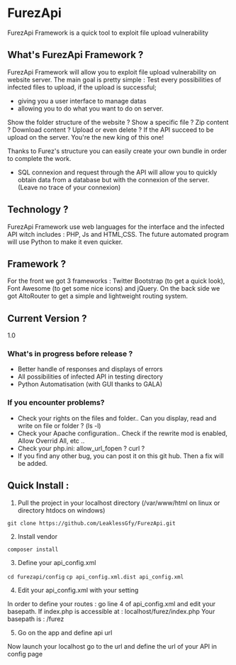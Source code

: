 # FurezApi
FurezApi Framework is a quick tool to exploit file upload vulnerability

## What's FurezApi Framework ?
FurezApi Framework will allow you to exploit file upload vulnerability on website server. The main goal is pretty simple : Test every possibilities of infected files to upload, if the upload is successful; 
- giving you a user interface to manage datas
-	allowing you to do what you want to do on server.

Show the folder structure of the website ? Show a specific file ? Zip content ? Download content ? Upload or even delete ? If the API succeed to be upload on the server. You're the new king of this one!

Thanks to Furez's structure you can easily create your own bundle in order to complete the work.

+ SQL connexion and request through the API will allow you to quickly obtain data from a database but with the connexion of the server. (Leave no trace of your connexion)

## Technology ?
FurezApi Framework use web languages for the interface and the infected API witch includes : PHP, Js and HTML,CSS.
The future automated program will use Python to make it even quicker.

## Framework ?
For the front we got 3 frameworks : Twitter Bootstrap (to get a quick look), Font Awesome (to get some nice icons) and jQuery.
On the back side we got AltoRouter to get a simple and lightweight routing system.

## Current Version ?
1.0

### What's in progress before release ?
- Better handle of responses and displays of errors
- All possibilities of infected API in testing directory
- Python Automatisation (with GUI thanks to GALA)

### If you encounter problems?
- Check your rights on the files and folder.. Can you display, read and write on file or folder ? (ls -l)
- Check your Apache configuration.. Check if the rewrite mod is enabled, Allow Overrid All, etc ..
- Check your php.ini: allow_url_fopen ? curl ? 
- If you find any other bug, you can post it on this git hub. Then a fix will be added.

## Quick Install :
1. Pull the project in your localhost directory (/var/www/html on linux or directory htdocs on windows)

`git clone https://github.com/LeaklessGfy/FurezApi.git`

2. Install vendor

`composer install`

3. Define your api_config.xml

`cd furezapi/config`
`cp api_config.xml.dist api_config.xml`

4. Edit your api_config.xml with your setting

In order to define your routes : go line 4 of api_config.xml and edit your basepath.
If index.php is accessible at : localhost/furez/index.php
Your basepath is : /furez

5. Go on the app and define api url

Now launch your localhost go to the url and define the url of your API in config page


